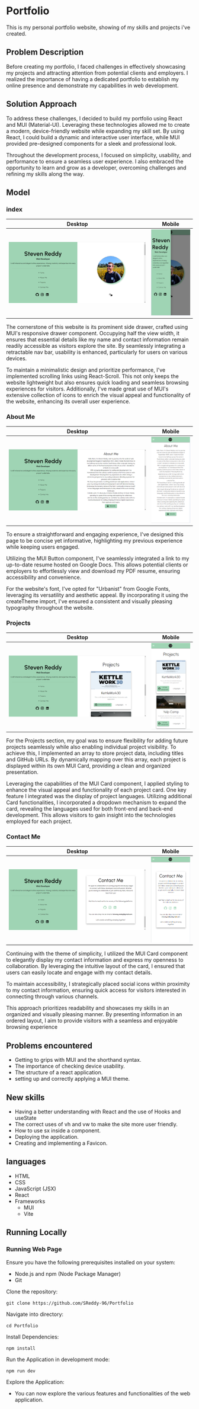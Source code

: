 # Portfolio

This is my personal portfolio website, showing of my skills and projects i've created.

## Problem Description
Before creating my portfolio, I faced challenges in effectively showcasing my projects and attracting attention from potential clients and employers. I realized the importance of having a dedicated portfolio to establish my online presence and demonstrate my capabilities in web development.

## Solution Approach
To address these challenges, I decided to build my portfolio using React and MUI (Material-UI). Leveraging these technologies allowed me to create a modern, device-friendly website while expanding my skill set. By using React, I could build a dynamic and interactive user interface, while MUI provided pre-designed components for a sleek and professional look.

Throughout the development process, I focused on simplicity, usability, and performance to ensure a seamless user experience. I also embraced the opportunity to learn and grow as a developer, overcoming challenges and refining my skills along the way.

## Model
### index
| Desktop              | Mobile         |
| ------------------------ | ---------------------- |
| ![Desktop](README_images/home.png) | ![Mobile](README_images/homeMobile.png)

The cornerstone of this website is its prominent side drawer, crafted using MUI's responsive drawer component. Occupying half the view width, it ensures that essential details like my name and contact information remain readily accessible as visitors explore the site. By seamlessly integrating a retractable nav bar, usability is enhanced, particularly for users on various devices.

To maintain a minimalistic design and prioritize performance, I've implemented scrolling links using React-Scroll. This not only keeps the website lightweight but also ensures quick loading and seamless browsing experiences for visitors. Additionally, I've made great use of MUI's extensive collection of icons to enrich the visual appeal and functionality of the website, enhancing its overall user experience.

### About Me
| Desktop              | Mobile         |
| ------------------------ | ---------------------- |
| ![Desktop](README_images/aboutme.png) | ![Mobile](README_images/aboutmeMobile.png)

To ensure a straightforward and engaging experience, I've designed this page to be concise yet informative, highlighting my previous experience while keeping users engaged.

Utilizing the MUI Button component, I've seamlessly integrated a link to my up-to-date resume hosted on Google Docs. This allows potential clients or employers to effortlessly view and download my PDF resume, ensuring accessibility and convenience.

For the website's font, I've opted for "Urbanist" from Google Fonts, leveraging its versatility and aesthetic appeal. By incorporating it using the createTheme import, I've ensured a consistent and visually pleasing typography throughout the website.

### Projects
| Desktop              | Mobile         |
| ------------------------ | ---------------------- |
| ![Desktop](README_images/projects.png) | ![Mobile](README_images/projectsMobile.png)

For the Projects section, my goal was to ensure flexibility for adding future projects seamlessly while also enabling individual project visibility. To achieve this, I implemented an array to store project data, including titles and GitHub URLs. By dynamically mapping over this array, each project is displayed within its own MUI Card, providing a clean and organized presentation.

Leveraging the capabilities of the MUI Card component, I applied styling to enhance the visual appeal and functionality of each project card. One key feature I integrated was the display of project languages. Utilizing additional Card functionalities, I incorporated a dropdown mechanism to expand the card, revealing the languages used for both front-end and back-end development. This allows visitors to gain insight into the technologies employed for each project.

### Contact Me
| Desktop              | Mobile         |
| ------------------------ | ---------------------- |
| ![Desktop](README_images/contactme.png) | ![Mobile](README_images/contactmeMobile.png)

Continuing with the theme of simplicity, I utilized the MUI Card component to elegantly display my contact information and express my openness to collaboration. By leveraging the intuitive layout of the card, I ensured that users can easily locate and engage with my contact details.

To maintain accessibility, I strategically placed social icons within proximity to my contact information, ensuring quick access for visitors interested in connecting through various channels.

This approach prioritizes readability and showcases my skills in an organized and visually pleasing manner. By presenting information in an ordered layout, I aim to provide visitors with a seamless and enjoyable browsing experience

## Problems encountered

- Getting to grips with MUI and the shorthand syntax.
- The importance of checking device usability. 
- The structure of a react application.
- setting up and correctly applying a MUI theme.

## New skills

- Having a better understanding with React and the use of Hooks and useState
- The correct uses of vh and vw to make the site more user friendly.
- How to use sx inside a component.
- Deploying the application.
- Creating and implementing a Favicon.

## languages
- HTML
- CSS
- JavaScript (JSX)
- React
- Frameworks
    - MUI
    - Vite 

## Running Locally

### Running Web Page

Ensure you have the following prerequisites installed on your system:

- Node.js and npm (Node Package Manager)
- Git

Clone the repository:
```
git clone https://github.com/SReddy-96/Portfolio
```
Navigate into directory:
```
cd Portfolio
```
Install Dependencies:
```
npm install
```
Run the Application in development mode: 
```
npm run dev
```

Explore the Application:
- You can now explore the various features and functionalities of the web application.